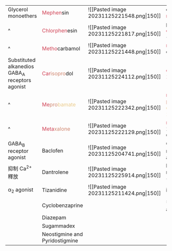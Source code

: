 
|                                   |                                                                                                                      |                                           |                                                                                                                                                                                |                                          |
| --------------------------------- | -------------------------------------------------------------------------------------------------------------------- | ----------------------------------------- | ------------------------------------------------------------------------------------------------------------------------------------------------------------------------------ | ---------------------------------------- |
| Glycerol monoethers               | <span style="color:#d04255">Mephen</span>sin                                                                         | ![[Pasted image 20231125221548.png\|150]] | ortho <span style="color:#d04255">methylphenol</span>                                                                                                                          |                                          |
| ^                                 | <span style="color:#d04255">Chlorphen</span>esin                                                                     | ![[Pasted image 20231125221817.png\|150]] | para <span style="color:#d04255">chlorophenol</span> + carbamate                                                                                                               |                                          |
| ^                                 | <span style="color:#d04255">Metho</span>carbamol                                                                     | ![[Pasted image 20231125221448.png\|150]] | <span style="color:#d04255">methoxy</span> + carbamate                                                                                                                         |                                          |
| Substituted alkanedios<br>GABA<sub>A</sub> receptors agonist            | <span style="color:#d04255">Car</span><span style="color:#d08770">isopro</span>dol                                   | ![[Pasted image 20231125224112.png\|150]] | <span style="color:#d04255">carbamate * 2</span> + <span style="color:#d08770">isopropyl</span>                                                                                | N-dealkylation $\rightarrow$ meprobamate |
| ^                                 | <span style="color:#d04255">Me</span><span style="color:#d08770">pro</span><span style="color:#ebcb8b">bamate</span> | ![[Pasted image 20231125222342.png\|150]] | <span style="color:#d04255">methyl</span> + <span style="color:#d08770">propyl</span> + <span style="color:#ebcb8b">carbamate \* 2</span>                                      |                                          |
| ^                                 | <span style="color:#d04255">Meta</span><span style="color:#d08770">xalone</span>                                     | ![[Pasted image 20231125222129.png\|150]] | <span style="color:#d04255">meta</span> methyl \* 2 + 2-O<span style="color:#d08770">xa</span>zo<span style="color:#d08770">l</span>idin<span style="color:#d08770">one</span> |                                          |
| GABA<sub>B</sub> receptor agonist | Baclofen                                                                                                             | ![[Pasted image 20231125204741.png\|150]] | GABA<sub>B</sub> receptor agonist                                                                                                                                              |                                          |
| 抑制 Ca<sup>2+</sup> 釋放         | Dantrolene                                                                                                           | ![[Pasted image 20231125225914.png\|150]] | hydantoin + nitrobenzene +furan                                                                                                                                                | 治療惡質體溫過高症                       |
| α<sub>2</sub> agonist             | Tizanidine                                                                                                           | ![[Pasted image 20231125211424.png\|150]] | imidazole                                                                                                                                                                               |                                          |
|                                   | Cyclobenzaprine                                                                                                      |                                           | 5-HT<sub>2</sub> antagonist                                                                                                                                                    |                                          |
|                                   | Diazepam                                                                                                             |                                           |                                                                                                                                                                                |                                          |
|                                   | Sugammadex                                                                                                           |                                           |                                                                                                                                                                                |                                          |
|                                   | Neostigmine and Pyridostigmine                                                                                       |                                           |                                                                                                                                                                                |                                          |

